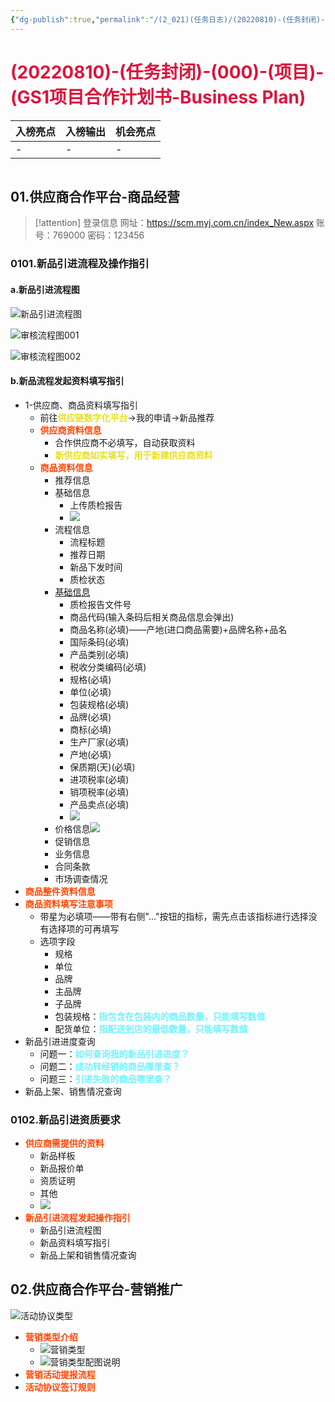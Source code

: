```yaml
---
{"dg-publish":true,"permalink":"/(2_021)(任务日志)/(20220810)-(任务封闭)-(000)-(项目)-(GS1项目合作计划书-Business Plan)/"}
---
```



# <font color=#DC143C>(20220810)-(任务封闭)-(000)-(项目)-(GS1项目合作计划书-Business Plan)</font>

| 入榜亮点 | 入榜输出 | 机会亮点 |
| ---- | ---- | ---- |
| \-   | \-   | \-   |


```toc
```

## 01.供应商合作平台-商品经营
>[!attention] 登录信息
>网址：https://scm.myj.com.cn/index_New.aspx
>账号：769000
>密码：123456

### 0101.新品引进流程及操作指引
#### a.新品引进流程图
![新品引进流程图](https://raw.githubusercontent.com/resphoina/MDPIC/master/markdown2022-08-10-1753-MD-项目管理-GS1-新品引进流程图.jpg)

![审核流程图001](https://raw.githubusercontent.com/resphoina/MDPIC/master/markdown2022-08-10-1753-MD-项目管理-GS1-新品引进流程图001.jpg)

![审核流程图002](https://raw.githubusercontent.com/resphoina/MDPIC/master/markdown2022-08-10-1753-MD-项目管理-GS1-新品引进流程图002.jpg)

#### b.新品流程发起资料填写指引
+ 1-供应商、商品资料填写指引
    + 前往<strong><font color=#E6E022>供应链数字化平台</font></strong>→我的申请→新品推荐
    + <strong><font color=#FF4500>供应商资料信息</font></strong>
        + 合作供应商不必填写，自动获取资料
        + <strong><font color=#E6E022>新供应商如实填写，用于新建供应商资料</font></strong>
    + <strong><font color=#FF4500>商品资料信息</font></strong>
        + 推荐信息
        + 基础信息
            + 上传质检报告
            + ![](https://raw.githubusercontent.com/resphoina/MDPIC/master/markdown2022-08-10-1753-MD-项目管理-GS1-质检报告要求.jpg)
        + 流程信息
            + 流程标题
            + 推荐日期
            + 新品下发时间
            + 质检状态
        + [基础信息](https://raw.githubusercontent.com/resphoina/MDPIC/master/markdown2022-08-10-1753-MD-项目管理-GS1-新品引进商品资料填写.jpg)
            + 质检报告文件号
            + 商品代码(输入条码后相关商品信息会弹出)
            + 商品名称(必填)——产地(进口商品需要)+品牌名称+品名
            + 国际条码(必填)
            + 产品类别(必填)
            + 税收分类编码(必填)
            + 规格(必填)
            + 单位(必填)
            + 包装规格(必填)
            + 品牌(必填)
            + 商标(必填)
            + 生产厂家(必填)
            + 产地(必填)
            + 保质期(天)(必填)
            + 进项税率(必填)
            + 销项税率(必填)
            + 产品卖点(必填)
            + ![](https://raw.githubusercontent.com/resphoina/MDPIC/master/markdown2022-08-10-1753-MD-项目管理-GS1-新品引进商品资料填写.jpg)
        + 价格信息![](https://raw.githubusercontent.com/resphoina/MDPIC/master/markdown2022-08-10-1753-MD-项目管理-GS1-新品引进价格信息和业务信息.jpg)
        + 促销信息
        + 业务信息
        + 合同条款
        + 市场调查情况
+ <strong><font color=#FF4500>商品整件资料信息</font></strong>
+ <strong><font color=#FF4500>商品资料填写注意事项</font></strong>
    + 带星为必填项——带有右侧"..."按钮的指标，需先点击该指标进行选择没有选择项的可再填写
    + 选项字段
        + 规格
        + 单位
        + 品牌
        + 主品牌
        + 子品牌
        + 包装规格：<strong><font color=#70f3ff>指包含在包装内的商品数量，只能填写数值</font></strong>
        + 配货单位：<strong><font color=#70f3ff>指配送到店的最低数量，只能填写数值</font></strong>
+ 新品引进进度查询
    + 问题一：<strong><font color=#70f3ff>如何查询我的新品引进进度？</font></strong>
    + 问题二：<strong><font color=#70f3ff>成功转经销的商品哪里查？</font></strong>
    + 问题三：<strong><font color=#70f3ff>引进失败的商品哪里查？</font></strong>
+ 新品上架、销售情况查询

### 0102.新品引进资质要求
+ <strong><font color=#FF4500>供应商需提供的资料</font></strong>
    + 新品样板
    + 新品报价单
    + 资质证明
    + 其他
    + ![](https://raw.githubusercontent.com/resphoina/MDPIC/master/markdown2022-08-10-1753-MD-项目管理-GS1-新品引进资质要求.jpg)
+ <strong><font color=#FF4500>新品引进流程发起操作指引</font></strong>
    + 新品引进流程图
    + 新品资料填写指引
    + 新品上架和销售情况查询

## 02.供应商合作平台-营销推广
![活动协议类型](https://raw.githubusercontent.com/resphoina/MDPIC/master/markdown2022-08-10-1753-MD-项目管理-GS1-活动协议类型.jpg)

+ <strong><font color=#FF4500>营销类型介绍</font></strong>
    + ![营销类型](https://raw.githubusercontent.com/resphoina/MDPIC/master/markdown2022-08-10-1753-MD-项目管理-GS1-营销类型.jpg)
    + ![营销类型配图说明](https://raw.githubusercontent.com/resphoina/MDPIC/master/markdown2022-08-10-1753-MD-项目管理-GS1-营销类型配图说明.jpg)
+ <strong><font color=#FF4500>营销活动提报流程</font></strong>
+ <strong><font color=#FF4500>活动协议签订规则</font></strong>



```SQL
```